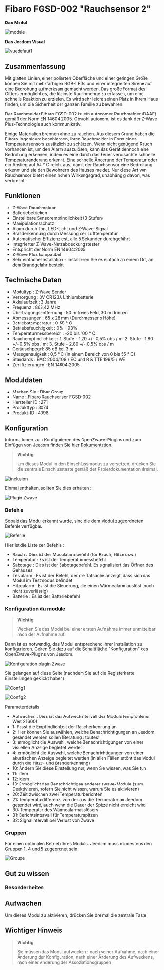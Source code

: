 # Fibaro FGSD-002 "Rauchsensor 2"

**Das Modul**

![module](images/fibaro.fgsd102/module.jpg)

**Das Jeedom Visual**

![vuedefaut1](images/fibaro.fgsd102/vuedefaut1.jpg)

## Zusammenfassung

Mit glatten Linien, einer polierten Oberfläche und einer geringen Größe können Sie mit mehrfarbigen RGB-LEDs und einer integrierten Sirene auf eine Bedrohung aufmerksam gemacht werden. Das große Format des Gitters ermöglicht es, die kleinste Rauchmenge zu erfassen, um eine schnelle Reaktion zu erzielen. Es wird sehr leicht seinen Platz in Ihrem Haus finden, um die Sicherheit der ganzen Familie zu bewahren.

Der Rauchmelder Fibaro FGSD-002 ist ein autonomer Rauchmelder (DAAF) gemäß der Norm EN 14604:2005. Obwohl autonom, ist es dank der Z-Wave Plus-Technologie auch kommunikativ.

Einige Materialien brennen ohne zu rauchen. Aus diesem Grund haben die Fibaro-Ingenieure beschlossen, ihren Rauchmelder in Form eines Temperatursensors zusätzlich zu schützen. Wenn nicht genügend Rauch vorhanden ist, um den Alarm auszulösen, kann das Gerät dennoch eine Bedrohung erkennen, indem es eine durch das Feuer verursachte schnelle Temperaturänderung erkennt. Eine schnelle Änderung der Temperatur oder ein Anstieg auf 54 ° C reicht aus, damit der Rauchsensor eine Bedrohung erkennt und sie den Bewohnern des Hauses meldet. Nur diese Art von Rauchsensor bietet einen hohen Wirkungsgrad, unabhängig davon, was verbrennt.

## Funktionen

-   Z-Wave Rauchmelder
-   Batteriebetrieben
-   Einstellbare Sensorempfindlichkeit (3 Stufen)
-   Manipulationsschutz
-   Alarm durch Ton, LED-Licht und Z-Wave-Signal
-   Branderkennung durch Messung der Lufttemperatur
-   Automatischer Effizienztest, alle 5 Sekunden durchgeführt
-   Integrierter Z-Wave-Netzabdeckungstester
-   Entspricht der Norm EN 14604:2005
-   Z-Wave Plus kompatibel
-   Sehr einfache Installation - installieren Sie es einfach an einem Ort, an dem Brandgefahr besteht

## Technische Daten

-   Modultyp : Z-Wave Sender
-   Versorgung : 3V CR123A Lithiumbatterie
-   Akkulaufzeit : 3 Jahre
-   Frequenz : 868,42 MHz
-   Übertragungsentfernung : 50 m freies Feld, 30 m drinnen
-   Abmessungen : 65 x 28 mm (Durchmesser x Höhe)
-   Betriebstemperatur : 0-55 ° C
-   Betriebsfeuchtigkeit : 0% - 93%
-   Temperaturmessbereich : -20 bis 100 ° C.
-   Rauchempfindlichkeit : 1. Stufe - 1,20 +/- 0,5% obs / m; 2. Stufe - 1,80 +/- 0,5% obs / m; 3. Stufe - 2,80 +/- 0,5% obs / m
-   Geräuschpegel: 85 dB bei 3 m
-   Messgenauigkeit : 0,5 ° C (in einem Bereich von 0 bis 55 ° C)
-   Standards : EMC 2004/108 / EC und R & TTE 199/5 / WE
-   Zertifizierungen : EN 14604:2005

## Moduldaten

-   Machen Sie : Fibar Group
-   Name : Fibaro Rauchsensor FGSD-002
-   Hersteller ID : 271
-   Produkttyp : 3074
-   Produkt-ID : 4098

## Konfiguration

Informationen zum Konfigurieren des OpenZwave-Plugins und zum Einfügen von Jeedom finden Sie hier [Dokumentation](https://doc.jeedom.com/de_DE/plugins/automation%20protocol/openzwave/).

> **Wichtig**
>
> Um dieses Modul in den Einschlussmodus zu versetzen, drücken Sie die zentrale Einschlusstaste gemäß der Papierdokumentation dreimal.

![inclusion](images/fibaro.fgsd102/inclusion.jpg)

Einmal enthalten, sollten Sie dies erhalten :

![Plugin Zwave](images/fibaro.fgsd102/information.jpg)

### Befehle

Sobald das Modul erkannt wurde, sind die dem Modul zugeordneten Befehle verfügbar.

![Befehle](images/fibaro.fgsd102/commandes.jpg)

Hier ist die Liste der Befehle :

-   Rauch : Dies ist der Modulalarmbefehl (für Rauch, Hitze usw.)
-   Temperatur : Es ist der Temperaturmessbefehl
-   Sabotage : Dies ist der Sabotagebefehl. Es signalisiert das Öffnen des Gehäuses
-   Testalarm : Es ist der Befehl, der die Tatsache anzeigt, dass sich das Modul im Testmodus befindet
-   Hitzealarm : Es ist die Steuerung, die einen Wärmealarm auslöst (noch nicht zuverlässig)
-   Batterie : Es ist der Batteriebefehl

### Konfiguration du module

> **Wichtig**
>
> Wecken Sie das Modul bei einer ersten Aufnahme immer unmittelbar nach der Aufnahme auf.

Dann ist es notwendig, das Modul entsprechend Ihrer Installation zu konfigurieren. Gehen Sie dazu auf die Schaltfläche "Konfiguration" des OpenZwave-Plugins von Jeedom.

![Konfiguration plugin Zwave](images/plugin/bouton_configuration.jpg)

Sie gelangen auf diese Seite (nachdem Sie auf die Registerkarte Einstellungen geklickt haben)

![Config1](images/fibaro.fgsd102/config1.jpg)

![Config2](images/fibaro.fgsd102/config2.jpg)

Parameterdetails :

-   Aufwachen : Dies ist das Aufweckintervall des Moduls (empfohlener Wert 21600)
-   1: Passt die Empfindlichkeit der Raucherkennung an
-   2: Hier können Sie auswählen, welche Benachrichtigungen an Jeedom gesendet werden sollen (Beratung : toutes)
-   3: ermöglicht die Auswahl, welche Benachrichtigungen von einer visuellen Anzeige begleitet werden
-   4: ermöglicht die Auswahl, welche Benachrichtigungen von einer akustischen Anzeige begleitet werden (in allen Fällen ertönt das Modul durch die Hitze- und Branderkennung)
-   10: Ändern Sie diese Einstellung nur, wenn Sie wissen, was Sie tun
-   11: idem
-   12: idem
-   13: Ermöglicht das Benachrichtigen anderer zwave-Module (zum Deaktivieren, sofern Sie nicht wissen, warum Sie es aktivieren)
-   20: Zeit zwischen zwei Temperaturberichten
-   21: Temperaturdifferenz, von der aus die Temperatur an Jeedom gesendet wird, auch wenn die Dauer der Spitze nicht erreicht wird
-   30: Temperatur des Wärmealarmauslösers
-   31: Berichtsintervall für Temperaturspitzen
-   32: Signalintervall bei Verlust von Zwave

### Gruppen

Für einen optimalen Betrieb Ihres Moduls. Jeedom muss mindestens den Gruppen 1, 4 und 5 zugeordnet sein:

![Groupe](images/fibaro.fgsd102/groupe.jpg)

## Gut zu wissen

### Besonderheiten

## Aufwachen

Um dieses Modul zu aktivieren, drücken Sie dreimal die zentrale Taste

## Wichtiger Hinweis

> **Wichtig**
>
> Sie müssen das Modul aufwecken : nach seiner Aufnahme, nach einer Änderung der Konfiguration, nach einer Änderung des Aufweckens, nach einer Änderung der Assoziationsgruppen
